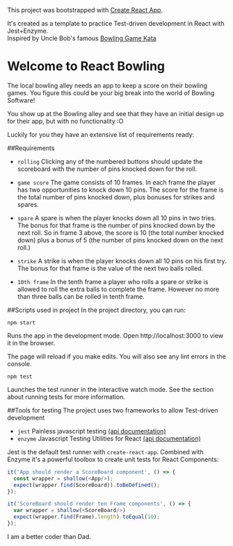 This project was bootstrapped with [Create React App](https://github.com/facebookincubator/create-react-app).

It's created as a template to practice Test-driven development in React with Jest+Enzyme.  
Inspired by Uncle Bob's famous [Bowling Game Kata](http://butunclebob.com/files/downloads/Bowling%20Game%20Kata.ppt)

# Welcome to React Bowling
The local bowling alley needs an app to keep a score on their bowling games. 
You figure this could be your big break into the world of Bowling Software!

You show up at the Bowling alley and see that they have an initial design up for their app, 
but with no functionality :O

Luckily for you they have an extensive list of requirements ready:

##Requirements
* `rolling` Clicking any of the numbered buttons should update the scoreboard with the number of pins knocked down for the roll.

* `game score` The game consists of 10 frames.  In each frame the player has
               two opportunities to knock down 10 pins.  The score for the frame is the total
               number of pins knocked down, plus bonuses for strikes and spares.
               
* `spare` A spare is when the player knocks down all 10 pins in two tries.  The bonus for
          that frame is the number of pins knocked down by the next roll.  So in frame 3
          above, the score is 10 (the total number knocked down) plus a bonus of 5 (the
          number of pins knocked down on the next roll.)
          
* `strike` A strike is when the player knocks down all 10 pins on his first try.  The bonus
           for that frame is the value of the next two balls rolled.
           
* `10th frame` In the tenth frame a player who rolls a spare or strike is allowed to roll the extra
               balls to complete the frame.  However no more than three balls can be rolled in
               tenth frame.

##Scripts used in project
In the project directory, you can run:

`npm start`

Runs the app in the development mode.
Open http://localhost:3000 to view it in the browser.

The page will reload if you make edits.
You will also see any lint errors in the console.

`npm test`

Launches the test runner in the interactive watch mode.
See the section about running tests for more information.

##Tools for testing
The project uses two frameworks to allow Test-driven development
* `jest` Painless javascript testing [(api documentation)](https://facebook.github.io/jest/docs/api.html)
* `enzyme` Javascript Testing Utilities for React [(api documentation)](http://airbnb.io/enzyme/)

Jest is the default test runner with `create-react-app`. Combined with Enzyme it's a powerful toolbox to create unit tests for React Components:

```js
it('App should render a ScoreBoard component', () => {
  const wrapper = shallow(<App/>);
  expect(wrapper.find(ScoreBoard)).toBeDefined();
});

it('ScoreBoard should render ten Frame components', () => {
  var wrapper = shallow(<ScoreBoard/>)
  expect(wrapper.find(Frame).length).toEqual(10);
});
```

I am a better coder than Dad.